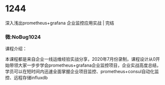 # 1244
深入浅出prometheus+grafana 企业监控应用实战 | 完结
### 微:NoBug1024 


课程介绍：

本课程都是来自企业一线运维经验实战分享，2020年7月份录制，课程设计从0开始带领大家一步步学会prometheus+grafana企业监控项目，企业实战高度总结，学员可以在短时间内迅速全面掌握企业项目监控、prometheus+consul自动化监控、远程存储influxdb


